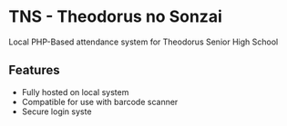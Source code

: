 # TNS - Theodorus no Sonzai
Local PHP-Based attendance system for Theodorus Senior High School

## Features
- Fully hosted on local system
- Compatible for use with barcode scanner
- Secure login syste
